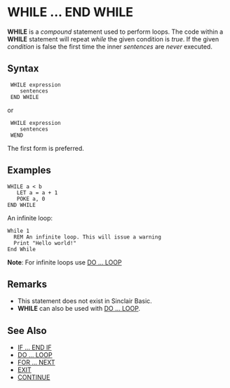 # WHILE ... END WHILE

**WHILE** is a _compound_ statement used to perform loops. The code within a **WHILE** statement will repeat _while_ the given condition is _true_.
If the given _condition_ is false the first time the inner _sentences_ are _never_ executed.

## Syntax
```basic
 WHILE expression
    sentences
 END WHILE
```
or

```basic
 WHILE expression
    sentences
 WEND
```
The first form is preferred.

## Examples
```basic
WHILE a < b
   LET a = a + 1
   POKE a, 0
END WHILE
```


An infinite loop:
```vbnet
While 1
  REM An infinite loop. This will issue a warning
  Print "Hello world!"
End While
```


**Note**: For infinite loops use [DO ... LOOP](do.md)

## Remarks
* This statement does not exist in Sinclair Basic.
* **WHILE** can also be used with [DO ... LOOP](do.md).

## See Also
* [IF ... END IF](if.md)
* [DO ... LOOP](do.md)
* [FOR ... NEXT](for.md)
* [EXIT](exit.md)
* [CONTINUE](continue.md)
